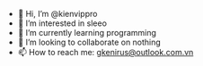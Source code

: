 - 👋 Hi, I’m @kienvippro
- 👀 I’m interested in sleeo
- 🌱 I’m currently learning programming
- 💞️ I’m looking to collaborate on nothing
- 📫 How to reach me: gkenirus@outlook.com.vn

